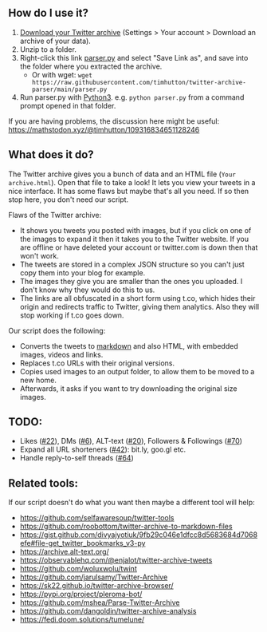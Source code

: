 ## How do I use it?
1. [Download your Twitter archive](https://twitter.com/settings/download_your_data) (Settings > Your account > Download an archive of your data).
2. Unzip to a folder.
3. Right-click this link [parser.py](https://raw.githubusercontent.com/timhutton/twitter-archive-parser/main/parser.py) and select "Save Link as", and save into the folder where you extracted the archive.
    - Or with wget: `wget https://raw.githubusercontent.com/timhutton/twitter-archive-parser/main/parser.py` 
4. Run parser.py with [Python3](https://realpython.com/installing-python/). e.g. `python parser.py` from a command prompt opened in that folder.

If you are having problems, the discussion here might be useful: https://mathstodon.xyz/@timhutton/109316834651128246

## What does it do?
The Twitter archive gives you a bunch of data and an HTML file (`Your archive.html`). Open that file to take a look! It lets you view your tweets in a nice interface. It has some flaws but maybe that's all you need. If so then stop here, you don't need our script.

Flaws of the Twitter archive:
- It shows you tweets you posted with images, but if you click on one of the images to expand it then it takes you to the Twitter website. If you are offline or have deleted your account or twitter.com is down then that won't work.
- The tweets are stored in a complex JSON structure so you can't just copy them into your blog for example.
- The images they give you are smaller than the ones you uploaded. I don't know why they would do this to us.
- The links are all obfuscated in a short form using t.co, which hides their origin and redirects traffic to Twitter, giving them analytics. Also they will stop working if t.co goes down.

Our script does the following:
- Converts the tweets to [markdown](https://en.wikipedia.org/wiki/Markdown) and also HTML, with embedded images, videos and links.
- Replaces t.co URLs with their original versions.
- Copies used images to an output folder, to allow them to be moved to a new home.
- Afterwards, it asks if you want to try downloading the original size images.


## TODO:
- Likes ([#22](https://github.com/timhutton/twitter-archive-parser/issues/22)), DMs ([#6](https://github.com/timhutton/twitter-archive-parser/issues/6)), ALT-text ([#20](https://github.com/timhutton/twitter-archive-parser/issues/20)), Followers & Followings ([#70](https://github.com/timhutton/twitter-archive-parser/issues/70))
- Expand all URL shorteners ([#42](https://github.com/timhutton/twitter-archive-parser/pull/42)): bit.ly, goo.gl etc.
- Handle reply-to-self threads ([#64](https://github.com/timhutton/twitter-archive-parser/pull/64))

## Related tools:
If our script doesn't do what you want then maybe a different tool will help:
- https://github.com/selfawaresoup/twitter-tools
- https://github.com/roobottom/twitter-archive-to-markdown-files
- https://gist.github.com/divyajyotiuk/9fb29c046e1dfcc8d5683684d7068efe#file-get_twitter_bookmarks_v3-py
- https://archive.alt-text.org/
- https://observablehq.com/@enjalot/twitter-archive-tweets
- https://github.com/woluxwolu/twint
- https://github.com/jarulsamy/Twitter-Archive
- https://sk22.github.io/twitter-archive-browser/
- https://pypi.org/project/pleroma-bot/
- https://github.com/mshea/Parse-Twitter-Archive
- https://github.com/dangoldin/twitter-archive-analysis
- https://fedi.doom.solutions/tumelune/
